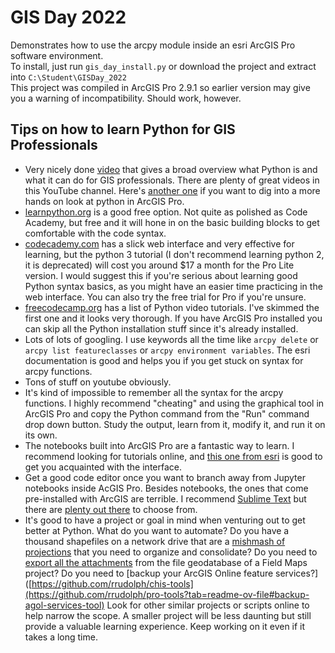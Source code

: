 # GIS Day 2022

Demonstrates how to use the arcpy module inside an esri ArcGIS Pro software environment.
<br>
To install, just run `gis_day_install.py` or download the project and extract into `C:\Student\GISDay_2022`
<br>
This project was compiled in ArcGIS Pro 2.9.1 so earlier version may give you a warning of incompatibility.  Should work, however. 


## Tips on how to learn Python for GIS Professionals

- Very nicely done [video](https://www.youtube.com/watch?v=-XrfcQVjWcM) that gives a broad overview what Python is and what it can do for GIS professionals. There are plenty of great videos in this YouTube channel. Here's [another one](https://www.youtube.com/watch?v=v1i4odPkv9U) if you want to dig into a more hands on look at python in ArcGIS Pro. 
- [learnpython.org](https://www.learnpython.org/) is a good free option. Not quite as polished as Code Academy, but free and it will hone in on the basic building blocks to get comfortable with the code syntax.
- [codecademy.com](https://www.codecademy.com) has a slick web interface and very effective for learning, but the python 3 tutorial (I don't recommend learning python 2, it is deprecated) will cost you around $17 a month for the Pro Lite version.  I would suggest this if you're serious about learning good Python syntax basics, as you might have an easier time practicing in the web interface. You can also try the free trial for Pro if you're unsure. 
- [freecodecamp.org](https://www.freecodecamp.org/news/freecodecamp-python-courses-ranked-from-best-to-worst/) has a list of Python video tutorials. I've skimmed the first one and it looks very thorough. If you have ArcGIS Pro installed you can skip all the Python installation stuff since it's already installed. 
- Lots of lots of googling. I use keywords all the time like `arcpy delete` or `arcpy list featureclasses` or `arcpy environment variables`. The esri documentation is good and helps you if you get stuck on syntax for arcpy functions.
- Tons of stuff on youtube obviously.
- It's kind of impossible to remember all the syntax for the arcpy functions.  I highly recommend "cheating" and using the graphical tool in ArcGIS Pro and copy the Python command from the "Run" command drop down button.  Study the output, learn from it, modify it, and run it on its own.
- The notebooks built into ArcGIS Pro are a fantastic way to learn. I recommend looking for tutorials online, and [this one from esri](https://learn.arcgis.com/en/projects/get-started-with-notebooks-in-arcgis-pro/) is good to get you acquainted with the interface.  
- Get a good code editor once you want to branch away from Jupyter notebooks inside AcGIS Pro. Besides notebooks, the ones that come pre-installed with ArcGIS are terrible.  I recommend [Sublime Text](https://www.sublimetext.com) but there are [plenty out there](https://www.creativebloq.com/advice/best-code-editors) to choose from. 
- It's good to have a project or goal in mind when venturing out to get better at Python.  What do you want to automate?  Do you have a thousand shapefiles on a network drive that are a [mishmash of projections](https://github.com/rrudolph/arcpy-scripts/blob/master/walk%20and%20separate%20zones%20into%20directories.py) that you need to organize and consolidate?  Do you need to [export all the attachments](https://github.com/rrudolph/gdb-attachment-exporter) from the file geodatabase of a Field Maps project? Do you need to [backup your ArcGIS Online feature services?]([https://github.com/rrudolph/chis-tools](https://github.com/rrudolph/pro-tools?tab=readme-ov-file#backup-agol-services-tool) Look for other similar projects or scripts online to help narrow the scope. A smaller project will be less daunting but still provide a valuable learning experience. Keep working on it even if it takes a long time. 
